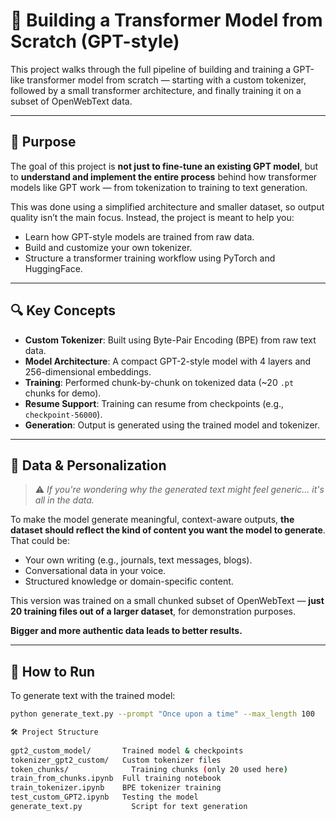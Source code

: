 # 🧠 Building a Transformer Model from Scratch (GPT-style)

This project walks through the full pipeline of building and training a GPT-like transformer model from scratch — starting with a custom tokenizer, followed by a small transformer architecture, and finally training it on a subset of OpenWebText data.

---

## 🎯 Purpose

The goal of this project is **not just to fine-tune an existing GPT model**, but to **understand and implement the entire process** behind how transformer models like GPT work — from tokenization to training to text generation.

This was done using a simplified architecture and smaller dataset, so output quality isn’t the main focus. Instead, the project is meant to help you:

- Learn how GPT-style models are trained from raw data.
- Build and customize your own tokenizer.
- Structure a transformer training workflow using PyTorch and HuggingFace.

---

## 🔍 Key Concepts

- **Custom Tokenizer**: Built using Byte-Pair Encoding (BPE) from raw text data.
- **Model Architecture**: A compact GPT-2-style model with 4 layers and 256-dimensional embeddings.
- **Training**: Performed chunk-by-chunk on tokenized data (~20 `.pt` chunks for demo).
- **Resume Support**: Training can resume from checkpoints (e.g., `checkpoint-56000`).
- **Generation**: Output is generated using the trained model and tokenizer.

---

## 🧪 Data & Personalization

> ⚠️ _If you're wondering why the generated text might feel generic... it's all in the data._

To make the model generate meaningful, context-aware outputs, **the dataset should reflect the kind of content you want the model to generate**. That could be:

- Your own writing (e.g., journals, text messages, blogs).
- Conversational data in your voice.
- Structured knowledge or domain-specific content.

This version was trained on a small chunked subset of OpenWebText — **just 20 training files out of a larger dataset**, for demonstration purposes.

**Bigger and more authentic data leads to better results.**

---

## 🚀 How to Run

To generate text with the trained model:

```bash
python generate_text.py --prompt "Once upon a time" --max_length 100

🛠️ Project Structure
 
gpt2_custom_model/	     Trained model & checkpoints
tokenizer_gpt2_custom/	 Custom tokenizer files
token_chunks/	           Training chunks (only 20 used here)
train_from_chunks.ipynb  Full training notebook
train_tokenizer.ipynb    BPE tokenizer training
test_custom_GPT2.ipynb	 Testing the model
generate_text.py	       Script for text generation

